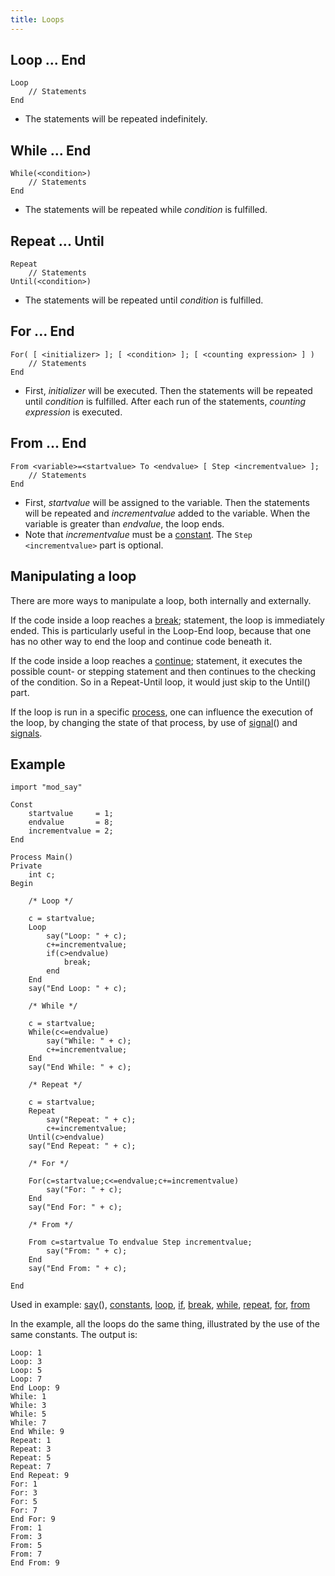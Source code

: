 ```yaml
---
title: Loops
---
```


## Loop ... End

```
Loop
    // Statements
End

```

-   The statements will be repeated indefinitely.

## While ... End

```
While(<condition>)
    // Statements
End

```

-   The statements will be repeated while _condition_ is fulfilled.

## Repeat ... Until

```
Repeat
    // Statements
Until(<condition>)

```

-   The statements will be repeated until _condition_ is fulfilled.

## For ... End

```
For( [ <initializer> ]; [ <condition> ]; [ <counting expression> ] )
    // Statements
End

```

-   First, _initializer_ will be executed. Then the statements will be repeated until _condition_ is fulfilled. After each run of the statements, _counting expression_ is executed.

## From ... End

```
From <variable>=<startvalue> To <endvalue> [ Step <incrementvalue> ];
    // Statements
End

```

-   First, _startvalue_ will be assigned to the variable. Then the statements will be repeated and _incrementvalue_ added to the variable. When the variable is greater than _endvalue_, the loop ends.
-   Note that _incrementvalue_ must be a [constant](http://wiki.bennugd.org/index.php?title=Constant "Constant"). The `Step <incrementvalue>` part is optional.

## Manipulating a loop

There are more ways to manipulate a loop, both internally and externally.

If the code inside a loop reaches a [break](http://wiki.bennugd.org/index.php?title=Break "Break"); statement, the loop is immediately ended. This is particularly useful in the Loop-End loop, because that one has no other way to end the loop and continue code beneath it.

If the code inside a loop reaches a [continue](http://wiki.bennugd.org/index.php?title=Continue "Continue"); statement, it executes the possible count- or stepping statement and then continues to the checking of the condition. So in a Repeat-Until loop, it would just skip to the Until() part.

If the loop is run in a specific [process](http://wiki.bennugd.org/index.php?title=Process "Process"), one can influence the execution of the loop, by changing the state of that process, by use of [signal](http://wiki.bennugd.org/index.php?title=Signal "Signal")() and [signals](http://wiki.bennugd.org/index.php?title=Signals "Signals").

## Example

```
import "mod_say"

Const
    startvalue     = 1;
    endvalue       = 8;
    incrementvalue = 2;
End

Process Main()
Private
    int c;
Begin

    /* Loop */

    c = startvalue;
    Loop
        say("Loop: " + c);
        c+=incrementvalue;
        if(c>endvalue)
            break;
        end
    End
    say("End Loop: " + c);

    /* While */

    c = startvalue;
    While(c<=endvalue)
        say("While: " + c);
        c+=incrementvalue;
    End
    say("End While: " + c);

    /* Repeat */

    c = startvalue;
    Repeat
        say("Repeat: " + c);
        c+=incrementvalue;
    Until(c>endvalue)
    say("End Repeat: " + c);

    /* For */

    For(c=startvalue;c<=endvalue;c+=incrementvalue)
        say("For: " + c);
    End
    say("End For: " + c);

    /* From */

    From c=startvalue To endvalue Step incrementvalue;
        say("From: " + c);
    End
    say("End From: " + c);

End

```

Used in example: [say](http://wiki.bennugd.org/index.php?title=Say "Say")(), [constants](http://wiki.bennugd.org/index.php?title=Constants "Constants"), [loop](http://wiki.bennugd.org/index.php?title=Loop "Loop"), [if](http://wiki.bennugd.org/index.php?title=If "If"), [break](http://wiki.bennugd.org/index.php?title=Break "Break"), [while](http://wiki.bennugd.org/index.php?title=While "While"), [repeat](http://wiki.bennugd.org/index.php?title=Repeat "Repeat"), [for](http://wiki.bennugd.org/index.php?title=For "For"), [from](http://wiki.bennugd.org/index.php?title=From "From")

In the example, all the loops do the same thing, illustrated by the use of the same constants. The output is:

```
Loop: 1
Loop: 3
Loop: 5
Loop: 7
End Loop: 9
While: 1
While: 3
While: 5
While: 7
End While: 9
Repeat: 1
Repeat: 3
Repeat: 5
Repeat: 7
End Repeat: 9
For: 1
For: 3
For: 5
For: 7
End For: 9
From: 1
From: 3
From: 5
From: 7
End From: 9

```
